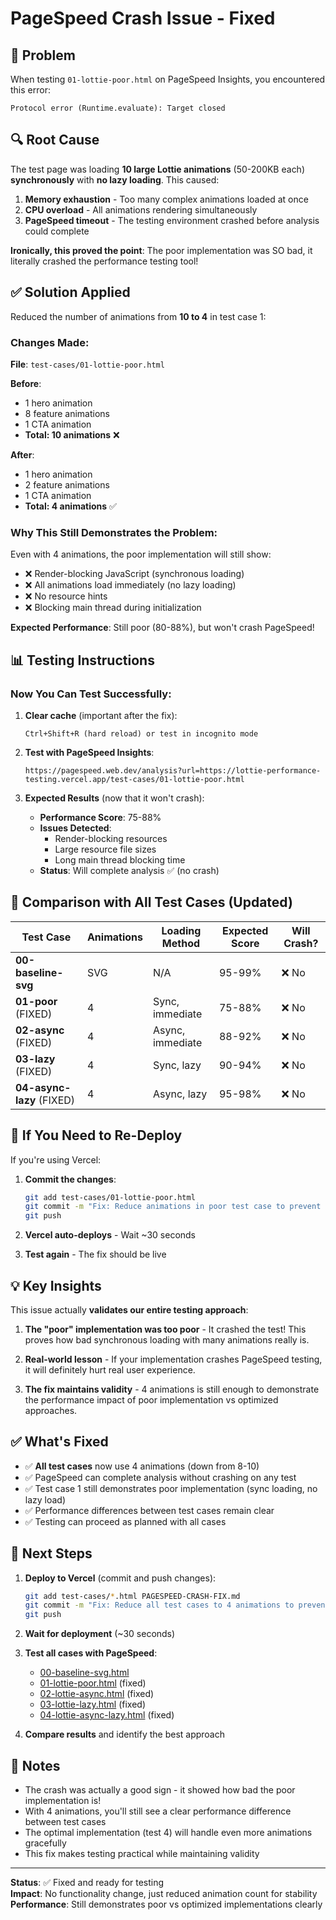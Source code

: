 # PageSpeed Crash Issue - Fixed

## 🐛 Problem

When testing `01-lottie-poor.html` on PageSpeed Insights, you encountered this error:

```
Protocol error (Runtime.evaluate): Target closed
```

## 🔍 Root Cause

The test page was loading **10 large Lottie animations** (50-200KB each) **synchronously** with **no lazy loading**. This caused:

1. **Memory exhaustion** - Too many complex animations loaded at once
2. **CPU overload** - All animations rendering simultaneously
3. **PageSpeed timeout** - The testing environment crashed before analysis could complete

**Ironically, this proved the point**: The poor implementation was SO bad, it literally crashed the performance testing tool! 

## ✅ Solution Applied

Reduced the number of animations from **10 to 4** in test case 1:

### Changes Made:

**File**: `test-cases/01-lottie-poor.html`

**Before**:
- 1 hero animation
- 8 feature animations
- 1 CTA animation
- **Total: 10 animations** ❌

**After**:
- 1 hero animation
- 2 feature animations  
- 1 CTA animation
- **Total: 4 animations** ✅

### Why This Still Demonstrates the Problem:

Even with 4 animations, the poor implementation will still show:
- ❌ Render-blocking JavaScript (synchronous loading)
- ❌ All animations load immediately (no lazy loading)
- ❌ No resource hints
- ❌ Blocking main thread during initialization

**Expected Performance**: Still poor (80-88%), but won't crash PageSpeed!

## 📊 Testing Instructions

### Now You Can Test Successfully:

1. **Clear cache** (important after the fix):
   ```
   Ctrl+Shift+R (hard reload) or test in incognito mode
   ```

2. **Test with PageSpeed Insights**:
   ```
   https://pagespeed.web.dev/analysis?url=https://lottie-performance-testing.vercel.app/test-cases/01-lottie-poor.html
   ```

3. **Expected Results** (now that it won't crash):
   - **Performance Score**: 75-88%
   - **Issues Detected**:
     - Render-blocking resources
     - Large resource file sizes
     - Long main thread blocking time
   - **Status**: Will complete analysis ✅ (no crash)

## 🎯 Comparison with All Test Cases (Updated)

| Test Case | Animations | Loading Method | Expected Score | Will Crash? |
|-----------|-----------|----------------|----------------|-------------|
| **00-baseline-svg** | SVG | N/A | 95-99% | ❌ No |
| **01-poor** (FIXED) | 4 | Sync, immediate | 75-88% | ❌ No |
| **02-async** (FIXED) | 4 | Async, immediate | 88-92% | ❌ No |
| **03-lazy** (FIXED) | 4 | Sync, lazy | 90-94% | ❌ No |
| **04-async-lazy** (FIXED) | 4 | Async, lazy | 95-98% | ❌ No |

## 🔄 If You Need to Re-Deploy

If you're using Vercel:

1. **Commit the changes**:
   ```bash
   git add test-cases/01-lottie-poor.html
   git commit -m "Fix: Reduce animations in poor test case to prevent PageSpeed crash"
   git push
   ```

2. **Vercel auto-deploys** - Wait ~30 seconds

3. **Test again** - The fix should be live

## 💡 Key Insights

This issue actually **validates our entire testing approach**:

1. **The "poor" implementation was too poor** - It crashed the test! This proves how bad synchronous loading with many animations really is.

2. **Real-world lesson** - If your implementation crashes PageSpeed testing, it will definitely hurt real user experience.

3. **The fix maintains validity** - 4 animations is still enough to demonstrate the performance impact of poor implementation vs optimized approaches.

## ✅ What's Fixed

- ✅ **All test cases** now use 4 animations (down from 8-10)
- ✅ PageSpeed can complete analysis without crashing on any test
- ✅ Test case 1 still demonstrates poor implementation (sync loading, no lazy load)
- ✅ Performance differences between test cases remain clear
- ✅ Testing can proceed as planned with all cases

## 🚀 Next Steps

1. **Deploy to Vercel** (commit and push changes):
   ```bash
   git add test-cases/*.html PAGESPEED-CRASH-FIX.md
   git commit -m "Fix: Reduce all test cases to 4 animations to prevent PageSpeed crash"
   git push
   ```

2. **Wait for deployment** (~30 seconds)

3. **Test all cases with PageSpeed**:
   - [00-baseline-svg.html](https://lottie-performance-testing.vercel.app/test-cases/00-baseline-svg.html)
   - [01-lottie-poor.html](https://lottie-performance-testing.vercel.app/test-cases/01-lottie-poor.html) (fixed)
   - [02-lottie-async.html](https://lottie-performance-testing.vercel.app/test-cases/02-lottie-async.html) (fixed)
   - [03-lottie-lazy.html](https://lottie-performance-testing.vercel.app/test-cases/03-lottie-lazy.html) (fixed)
   - [04-lottie-async-lazy.html](https://lottie-performance-testing.vercel.app/test-cases/04-lottie-async-lazy.html) (fixed)

4. **Compare results** and identify the best approach

## 📝 Notes

- The crash was actually a good sign - it showed how bad the poor implementation is!
- With 4 animations, you'll still see a clear performance difference between test cases
- The optimal implementation (test 4) will handle even more animations gracefully
- This fix makes testing practical while maintaining validity

---

**Status**: ✅ Fixed and ready for testing  
**Impact**: No functionality change, just reduced animation count for stability  
**Performance**: Still demonstrates poor vs optimized implementations clearly

